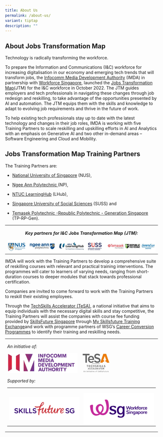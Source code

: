 ```yaml
---
title: About Us
permalink: /about-us/
variant: tiptap
description: ""
---
```

<h2>About Jobs Transformation Map</h2>
<p>Technology is radically transforming the workforce.</p>
<p>To prepare the Information and Communications (I&amp;C) workforce for
increasing digitalisation in our economy and emerging tech trends that
will transform jobs, the <a href="https://www.imda.gov.sg/business" rel="noopener noreferrer nofollow" target="_blank">Infocomm Media Development Authority</a> (IMDA)
in partnership with <a href="https://www.wsg.gov.sg/" rel="noopener noreferrer nofollow" target="_blank">Workforce Singapore</a>, launched the
<a href="https://www.imda.gov.sg/how-we-can-help/techskills-accelerator-tesa/jobs-transformation-map" rel="noopener noreferrer nofollow" target="_blank">Jobs Transformation Map</a>(JTM) for the I&amp;C workforce in October
2022. The JTM guides employers and tech professionals in navigating these
changes through job redesign and reskilling, to take advantage of the opportunities
presented by AI and automation. The JTM equips them with the skills and
knowledge to adapt to evolving job requirements and thrive in the future
of work.</p>
<p>To help existing tech professionals stay up to date with the latest technology
and changes in their job roles, IMDA is working with five Training Partners
to scale reskilling and upskilling efforts in AI and Analytics with an
emphasis on Generative AI and two other in-demand areas – Software Engineering
and Cloud and Mobility.</p>
<h2>Jobs Transformation Map Training Partners</h2>
<p>The Training Partners are:</p>
<ul data-tight="true" class="tight">
<li>
<p><a href="https://scale.nus.edu.sg/programmes/lifelonglearning/ict-academyNUS" rel="noopener noreferrer nofollow" target="_blank">National University of Singapore</a> (NUS),</p>
</li>
<li>
<p><a href="https://www.cet.np.edu.sg/tech-skills-advancement-office-np-2/" rel="noopener noreferrer nofollow" target="_blank">Ngee Ann Polytechnic </a>(NP),</p>
</li>
<li>
<p><a href="https://www.ntuclearninghub.com/" rel="noopener noreferrer nofollow" target="_blank">NTUC LearningHub</a> (LHub),</p>
</li>
<li>
<p><a href="https://www.suss.edu.sg/courses" rel="noopener noreferrer nofollow" target="_blank">Singapore University of Social Sciences</a> (SUSS)
and</p>
</li>
<li>
<p><a href="https://www.tp.edu.sg/ai-empowerment-hub" rel="noopener noreferrer nofollow" target="_blank">Temasek Polytechnic -Republic Polytechnic - Generation Singapore </a>(TP-RP-Gen).</p>
</li>
</ul>
<table style="minWidth: 25px">
<colgroup>
<col>
</colgroup>
<tbody>
<tr>
<th rowspan="1" colspan="1">
<p><strong><em>Key partners for I&amp;C Jobs Transformation Map (JTM):</em></strong>
</p>
<div class="isomer-image-wrapper">
<img style="width: 100%" height="auto" width="100%" alt="" src="/images/key_TPs_logos.jpg">
</div>
</th>
</tr>
</tbody>
</table>
<p>IMDA will work with the Training Partners to develop a comprehensive suite
of reskilling courses with relevant and practical training interventions.
The programmes will cater to learners of varying needs, ranging from short-duration
courses to deeper modules that stack towards professional certification.&nbsp;</p>
<p>Companies are invited to come forward to work with the Training Partners
to reskill their existing employees.</p>
<p>Through the <a href="https://www.imda.gov.sg/how-we-can-help/techskills-accelerator-tesa" rel="noopener noreferrer nofollow" target="_blank">TechSkills Accelerator (TeSA)</a>,
a national initiative that aims to equip individuals with the necessary
digital skills and stay competitive, the Training Partners will assist
the companies with course fee funding provided by <a href="https://www.skillsfuture.gov.sg/" rel="noopener noreferrer nofollow" target="_blank">SkillsFuture Singapore</a> through
<a href="https://www.myskillsfuture.gov.sg/content/portal/en/training-exchange/course-landing.html" rel="noopener noreferrer nofollow" target="_blank">My Skillsfuture Training Exchange</a>and work with programme partners
of WSG’s <a href="https://www.wsg.gov.sg/home/employers-industry-partners" rel="noopener noreferrer nofollow" target="_blank">Career Conversion Programmes</a> to
identify their training and reskilling needs.</p>
<table style="minWidth: 25px">
<colgroup>
<col>
</colgroup>
<tbody>
<tr>
<td rowspan="1" colspan="1">
<p><em>An initiative of:</em>
</p>
<p></p>
<p></p>
<div class="isomer-image-wrapper">
<img style="width: 70%;" height="auto" width="100%" alt="" src="/images/IMDA_TeSA_logo.jpg">
</div>
<p><em>Supported by:</em>
</p>
<table style="minWidth: 50px">
<colgroup>
<col>
<col>
</colgroup>
<tbody>
<tr>
<th rowspan="1" colspan="1">
<p></p>
<div class="isomer-image-wrapper">
<img style="width: 100%" height="auto" width="100%" alt="" src="/images/SkillsfutureSG.jpg">
</div>
</th>
<th rowspan="1" colspan="1">
<p></p>
<div class="isomer-image-wrapper">
<img style="width: 100%" height="auto" width="100%" alt="" src="/images/WSG_Horizontal_Identity_RGB.png">
</div>
</th>
</tr>
</tbody>
</table>
</td>
</tr>
</tbody>
</table>
<p></p>